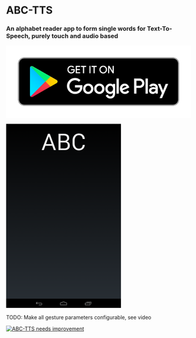 # ABC-TTS
### An alphabet reader app to form single words for Text-To-Speech, purely touch and audio based

[![Google Play](GooglePlay.png)](https://play.google.com/store/apps/details?id=nl.joozt.abc)

![Screenshot](Screenshot.png)


TODO: Make all gesture parameters configurable, see video
 
[![ABC-TTS needs improvement](https://img.youtube.com/vi/dintOYd4JK0/0.jpg)](https://www.youtube.com/watch?v=dintOYd4JK0)